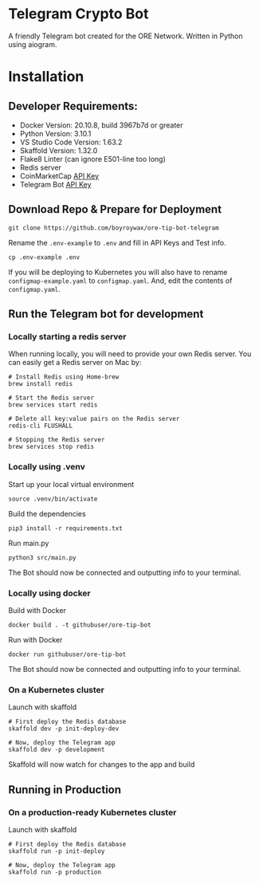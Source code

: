 # Telegram Crypto Bot
A friendly Telegram bot created for the ORE Network. Written in Python using aiogram.

# Installation

## Developer Requirements:
* Docker Version: 20.10.8, build 3967b7d or greater
* Python Version: 3.10.1
* VS Studio Code Version: 1.63.2
* Skaffold Version: 1.32.0
* Flake8 Linter (can ignore E501-line too long)
* Redis server
* CoinMarketCap [API Key](https://coinmarketcap.com/api/documentation/v1/#section/Introduction)
* Telegram Bot [API Key](https://stackoverflow.com/questions/43291868/where-to-find-the-telegram-api-key)

## Download Repo & Prepare for Deployment
```shell
git clone https://github.com/boyroywax/ore-tip-bot-telegram
```
Rename the ```.env-example``` to ```.env``` and fill in API Keys and Test info.
```shell
cp .env-example .env
```
If you will be deploying to Kubernetes you will also have to rename ```configmap-example.yaml``` to ```configmap.yaml```.  And, edit the contents of ```configmap.yaml```.  
## Run the Telegram bot for development

### Locally starting a redis server 
When running locally, you will need to provide your own Redis server.  You can easily get a Redis server on Mac by:
```shell
# Install Redis using Home-brew
brew install redis

# Start the Redis server
brew services start redis

# Delete all key:value pairs on the Redis server
redis-cli FLUSHALL

# Stopping the Redis server
brew services stop redis
```
### Locally using .venv
Start up your local virtual environment
```shell
source .venv/bin/activate
```
Build the dependencies
```shell
pip3 install -r requirements.txt
```
Run main.py
```shell
python3 src/main.py
```
The Bot should now be connected and outputting info to your terminal.

### Locally using docker
Build with Docker
```shell
docker build . -t githubuser/ore-tip-bot
```
Run with Docker
```shell
docker run githubuser/ore-tip-bot
```
The Bot should now be connected and outputting info to your terminal.

### On a Kubernetes cluster
Launch with skaffold
```shell
# First deploy the Redis database 
skaffold dev -p init-deploy-dev

# Now, deploy the Telegram app
skaffold dev -p development
```
Skaffold will now watch for changes to the app and build

## Running in Production

### On a production-ready Kubernetes cluster
Launch with skaffold
```shell
# First deploy the Redis database 
skaffold run -p init-deploy

# Now, deploy the Telegram app
skaffold run -p production
```